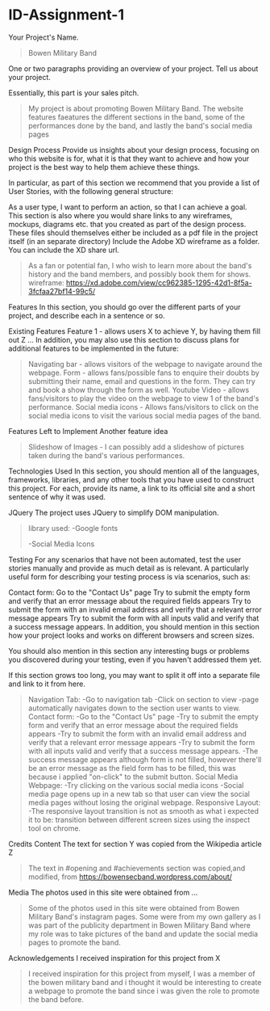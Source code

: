 # ID-Assignment-1
Your Project's Name.

>Bowen Military Band

One or two paragraphs providing an overview of your project. Tell us about your project.

Essentially, this part is your sales pitch.

>My project is about promoting Bowen Military Band. The website features faeatures the different sections in the band, some of the performances done by the band, and lastly the band's social media pages

Design Process
Provide us insights about your design process, focusing on who this website is for, what it is that they want to achieve and how your project is the best way to help them achieve these things.

In particular, as part of this section we recommend that you provide a list of User Stories, with the following general structure:

As a user type, I want to perform an action, so that I can achieve a goal.
This section is also where you would share links to any wireframes, mockups, diagrams etc. that you created as part of the design process. These files should themselves either be included as a pdf file in the project itself (in an separate directory) Include the Adobe XD wireframe as a folder. You can include the XD share url.

>As a fan or potential fan, I who wish to learn more about the band's history and the band members, and possibly book them for shows.
>wireframe: https://xd.adobe.com/view/cc962385-1295-42d1-8f5a-3fcfaa27bf14-99c5/

Features
In this section, you should go over the different parts of your project, and describe each in a sentence or so.

Existing Features
Feature 1 - allows users X to achieve Y, by having them fill out Z
...
In addition, you may also use this section to discuss plans for additional features to be implemented in the future:

>Navigating bar - allows visitors of the webpage to navigate around the webpage.
>Form - allows fans/possible fans to enquire their doubts by submitting their name, email and questions in the form. They can try and book a show through the form as well.
>Youtube Video - allows fans/visitors to play the video on the webpage to view 1 of the band's performance.
>Social media icons - Allows fans/visitors to click on the social media icons to visit the various social media pages of the band.

Features Left to Implement
Another feature idea

>Slideshow of Images - I can possibly add a slideshow of pictures taken during the band's various performances.

Technologies Used
In this section, you should mention all of the languages, frameworks, libraries, and any other tools that you have used to construct this project. For each, provide its name, a link to its official site and a short sentence of why it was used.

JQuery
The project uses JQuery to simplify DOM manipulation.

>library used:
>-Google fonts
><link rel="preconnect" href="https://fonts.gstatic.com"><link href="https://fonts.googleapis.com/css2?family=Open+Sans+Condensed:wght@300&family=Satisfy&display=swap" rel="stylesheet">
>-Social Media Icons
><link rel="stylesheet" href="https://cdnjs.cloudflare.com/ajax/libs/font-awesome/4.7.0/css/font-awesome.min.css">

Testing
For any scenarios that have not been automated, test the user stories manually and provide as much detail as is relevant. A particularly useful form for describing your testing process is via scenarios, such as:

Contact form:
Go to the "Contact Us" page
Try to submit the empty form and verify that an error message about the required fields appears
Try to submit the form with an invalid email address and verify that a relevant error message appears
Try to submit the form with all inputs valid and verify that a success message appears.
In addition, you should mention in this section how your project looks and works on different browsers and screen sizes.

You should also mention in this section any interesting bugs or problems you discovered during your testing, even if you haven't addressed them yet.

If this section grows too long, you may want to split it off into a separate file and link to it from here.

>Navigation Tab:
-Go to navigation tab
-Click on section to view
-page automatically navigates down to the section user wants to view.
>Contact form:
-Go to the "Contact Us" page
-Try to submit the empty form and verify that an error message about the required fields appears
-Try to submit the form with an invalid email address and verify that a relevant error message appears
-Try to submit the form with all inputs valid and verify that a success message appears.
-The success message appears although form is not filled, however there'll be an error message as the field form has to be filled, this was because i applied "on-click" to the submit button.
>Social Media Webpage:
-Try clicking on the various social media icons
-Social media page opens up in a new tab so that user can view the social media pages without losing the original webpage.
>Responsive Layout:
-The responsive layout transition is not as smooth as what i expected it to be: transition between different screen sizes using the inspect tool on chrome.

Credits
Content
The text for section Y was copied from the Wikipedia article Z

>The text in #opening and #achievements section was copied,and modified, from https://bowensecband.wordpress.com/about/

Media
The photos used in this site were obtained from ...

>Some of the photos used in this site were obtained from Bowen Military Band's instagram pages.
>Some were from my own gallery as I was part of the publicity department in Bowen Military Band where my role was to take pictures of the band and update the social media pages to promote the band.

Acknowledgements
I received inspiration for this project from X
>I received inspiration for this project from myself, I was a member of the bowen military band and i thought it would be interesting to create a webpage to promote the band since i was given the role to promote the band before.
